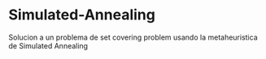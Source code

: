 # Simulated-Annealing
Solucion a un problema de set covering problem usando la metaheuristica de Simulated Annealing
